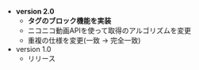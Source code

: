 * __version 2.0__
  - __タグのブロック機能を実装__
  - ニコニコ動画APIを使って取得のアルゴリズムを変更
  - 重複の仕様を変更(一致 → 完全一致)
* version 1.0
  - リリース
